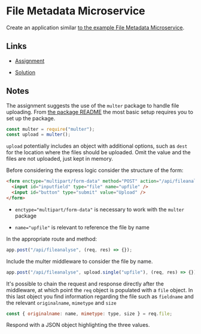# File Metadata Microservice

Create an application similar [to the example File Metadata Microservice](https://file-metadata-microservice.freecodecamp.rocks/).

## Links

- [Assignment](https://www.freecodecamp.org/learn/back-end-development-and-apis/back-end-development-and-apis-projects/file-metadata-microservice)

- [Solution](https://replit.com/@borntofrappe/boilerplate-project-filemetadata)

## Notes

The assignment suggests the use of the `multer` package to handle file uploading. From [the package README](https://www.npmjs.com/package/multer) the most basic setup requires you to set up the package.

```js
const multer = require("multer");
const upload = multer();
```

`upload` potentially includes an object with additional options, such as `dest` for the location where the files should be uploaded. Omit the value and the files are not uploaded, just kept in memory.

Before considering the express logic consider the structure of the form:

```html
<form enctype="multipart/form-data" method="POST" action="/api/fileanalyse">
  <input id="inputfield" type="file" name="upfile" />
  <input id="button" type="submit" value="Upload" />
</form>
```

- `enctype="multipart/form-data"` is necessary to work with the `multer` package

- `name="upfile"` is relevant to reference the file by name

In the appropriate route and method:

```js
app.post("/api/fileanalyse", (req, res) => {});
```

Include the multer middleware to consider the file by name.

```js
app.post("/api/fileanalyse", upload.single("upfile"), (req, res) => {});
```

It's possible to chain the request and response directly after the middleware, at which point the `req` object is populated with a `file` object. In this last object you find information regarding the file such as `fieldname` and the relevant `originalname`, `mimetype` and `size`

```js
const { originalname: name, mimetype: type, size } = req.file;
```

Respond with a JSON object highlighting the three values.
